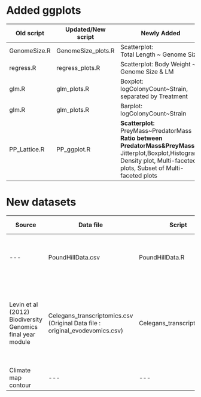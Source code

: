 
# Added ggplots

Old script | Updated/New script | Newly Added | New Plot Name | Old Plot Name | 
--- | --- | --- |---: |---: |
GenomeSize.R | GenomeSize_plots.R | Scatterplot: <br/> Total Length ~ Genome Size | GenomeSize_ggplot.pdf | GenomeSize.pdf | 
regress.R | regress_plots.R | Scatterplot: Body Weight ~ Genome Size & LM | Diagmod_ggplot.pdf | DiagMod.pdf | 
glm.R | glm_plots.R | Boxplot: logColonyCount~Strain, separated by Treatment | PracDataBoxplot.pdf | PracDataBoxplot_ggplot.pdf <br/> PracDataBoxplot_ggplot2.pdf |
glm.R | glm_plots.R | Barplot: logColonyCount~Strain| PracDataBarplot.pdf | PracDataBarplot_ggplot.pdf|
PP_Lattice.R | PP_ggplot.R | **Scatterplot:** PreyMass~PredatorMass <br/>  **Ratio between PredatorMass&PreyMass:** <br/> Jitterplot,Boxplot,Histogram, Density plot, Multi-faceted plots, Subset of Multi-faceted plots| PP_ggplot.pdf <br/> PP_boxplot.pdf <br/> PP_jitterplot.pdf <br/> PP_histogram.pdf <br/> PP_density.pdf <br/> PP_multi.pdf <br/> PP_multisubset.pdf|--- |

# New datasets

Source | Data file | Script | Data Management | Visualisation | Analysis | Comments |
--- | --- |--- |--- |--- |--- |--- |
--- | PoundHillData.csv | PoundHillData.R | melt, tapply, ddply, cbind, for loop, replace values, extract rows| ggplots: PoundHill_ShannonIndexes.pdf PoundHill_SpeciesRichness.pdf | Species Richness, Shannon diversity index | two different methods to calculate Shannon, with and without for loop|
Levin et al (2012) Biodiversity Genomics final year module | Celegans_transcriptomics.csv (Original Data file : original_evodevomics.csv) | Celegans_transcriptomics.R | melt, reshape, extract columns | Celegans_summary.pdf, Celegans_heatmap.pdf | linearmodel and quadraticmodels, creating function and using dlply to iterate function over multiple genes, distance-matrixes | Note: script and data edited from those provided in BGmodule, analysis may be slightly too complicated for undergraduate |
Climate map contour| --- | --- |--- |--- |--- |--- |
